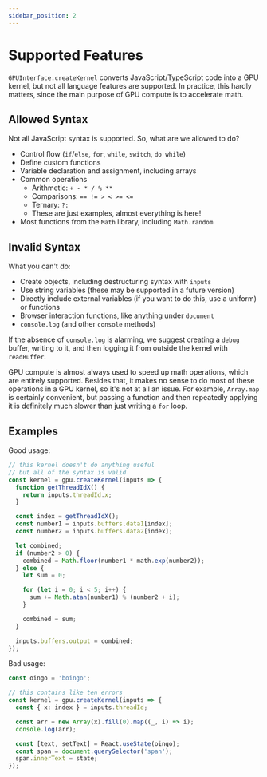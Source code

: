 ```yaml
---
sidebar_position: 2
---
```


# Supported Features

`GPUInterface.createKernel` converts JavaScript/TypeScript code into a GPU kernel, but not all language features are supported. In practice, this hardly matters, since the main purpose of GPU compute is to accelerate math.

## Allowed Syntax

Not all JavaScript syntax is supported. So, what are we allowed to do?

- Control flow (`if`/`else`, `for`, `while`, `switch`, `do while`)
- Define custom functions
- Variable declaration and assignment, including arrays
- Common operations
  - Arithmetic: `+ - * / % **`
  - Comparisons: `== != > < >= <=`
  - Ternary: `?:`
  - These are just examples, almost everything is here!
- Most functions from the `Math` library, including `Math.random`

## Invalid Syntax

What you can't do:

- Create objects, including destructuring syntax with `inputs`
- Use string variables (these may be supported in a future version)
- Directly include external variables (if you want to do this, use a uniform) or functions
- Browser interaction functions, like anything under `document`
- `console.log` (and other `console` methods)

If the absence of `console.log` is alarming, we suggest creating a `debug` buffer, writing to it, and then logging it from outside the kernel with `readBuffer`.

GPU compute is almost always used to speed up math operations, which are entirely supported. Besides that, it makes no sense to do most of these operations in a GPU kernel, so it's not at all an issue. For example, `Array.map` is certainly convenient, but passing a function and then repeatedly applying it is definitely much slower than just writing a `for` loop.

## Examples

Good usage:

```ts
// this kernel doesn't do anything useful
// but all of the syntax is valid
const kernel = gpu.createKernel(inputs => {
  function getThreadIdX() {
    return inputs.threadId.x;
  }

  const index = getThreadIdX();
  const number1 = inputs.buffers.data1[index];
  const number2 = inputs.buffers.data2[index];

  let combined;
  if (number2 > 0) {
    combined = Math.floor(number1 * math.exp(number2));
  } else {
    let sum = 0;

    for (let i = 0; i < 5; i++) {
      sum += Math.atan(number1) % (number2 + i);
    }

    combined = sum;
  }

  inputs.buffers.output = combined;
});
```

Bad usage:

```ts
const oingo = 'boingo';

// this contains like ten errors
const kernel = gpu.createKernel(inputs => {
  const { x: index } = inputs.threadId;

  const arr = new Array(x).fill(0).map((_, i) => i);
  console.log(arr);

  const [text, setText] = React.useState(oingo);
  const span = document.querySelector('span');
  span.innerText = state;
});
```
